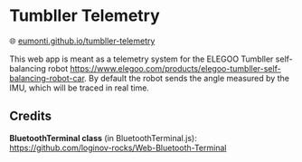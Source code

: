 # Tumbller Telemetry
🌐 [eumonti.github.io/tumbller-telemetry](eumonti.github.io/tumbller-telemetry)

This web app is meant as a telemetry system for the ELEGOO Tumbller self-balancing robot https://www.elegoo.com/products/elegoo-tumbller-self-balancing-robot-car.
By default the robot sends the angle measured by the IMU, which will be traced in real time.
## Credits
**BluetoothTerminal class** (in BluetoothTerminal.js): https://github.com/loginov-rocks/Web-Bluetooth-Terminal